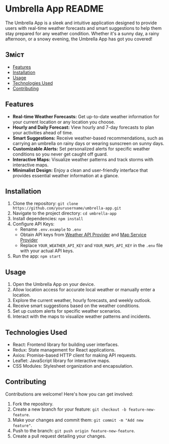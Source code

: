 # Umbrella App README

The Umbrella App is a sleek and intuitive application designed to provide users with real-time weather forecasts and smart suggestions to help them stay prepared for any weather condition. Whether it's a sunny day, a rainy afternoon, or a snowy evening, the Umbrella App has got you covered!

## Зміст

- [Features](#features)
- [Installation](#installation)
- [Usage](#usage)
- [Technologies Used](#technologies-used)
- [Contributing](#contributing)

## Features

- **Real-time Weather Forecasts:** Get up-to-date weather information for your current location or any location you choose.
- **Hourly and Daily Forecast:** View hourly and 7-day forecasts to plan your activities ahead of time.
- **Smart Suggestions:** Receive weather-based recommendations, such as carrying an umbrella on rainy days or wearing sunscreen on sunny days.
- **Customizable Alerts:** Set personalized alerts for specific weather conditions so you never get caught off guard.
- **Interactive Maps:** Visualize weather patterns and track storms with interactive maps.
- **Minimalist Design:** Enjoy a clean and user-friendly interface that provides essential weather information at a glance.

## Installation

1. Clone the repository: `git clone https://github.com/yourusername/umbrella-app.git`
2. Navigate to the project directory: `cd umbrella-app`
3. Install dependencies: `npm install`
4. Configure API Keys:
   - Rename `.env.example` to `.env`
   - Obtain API keys from [Weather API Provider](https://weatherapi.com) and [Map Service Provider](https://mapsapi.com)
   - Replace `YOUR_WEATHER_API_KEY` and `YOUR_MAPS_API_KEY` in the `.env` file with your actual API keys.
5. Run the app: `npm start`

## Usage

1. Open the Umbrella App on your device.
2. Allow location access for accurate local weather or manually enter a location.
3. Explore the current weather, hourly forecasts, and weekly outlook.
4. Receive smart suggestions based on the weather conditions.
5. Set up custom alerts for specific weather scenarios.
6. Interact with the maps to visualize weather patterns and incidents.

## Technologies Used

- React: Frontend library for building user interfaces.
- Redux: State management for React applications.
- Axios: Promise-based HTTP client for making API requests.
- Leaflet: JavaScript library for interactive maps.
- CSS Modules: Stylesheet organization and encapsulation.

## Contributing

Contributions are welcome! Here's how you can get involved:

1. Fork the repository.
2. Create a new branch for your feature: `git checkout -b feature-new-feature`.
3. Make your changes and commit them: `git commit -m "Add new feature"`.
4. Push to the branch: `git push origin feature-new-feature`.
5. Create a pull request detailing your changes.
